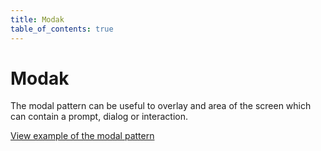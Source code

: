 ```yaml
---
title: Modak
table_of_contents: true
---
```


# Modak

The modal pattern can be useful to overlay and area of the screen which can contain a prompt, dialog or interaction.

<a href="https://vanilla-framework.github.io/vanilla-framework/examples/patterns/modal/"
    class="js-example">
    View example of the modal pattern
</a>
